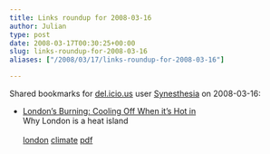 ```yaml
---
title: Links roundup for 2008-03-16
author: Julian
type: post
date: 2008-03-17T00:30:25+00:00
slug: links-roundup-for-2008-03-16 
aliases: ["/2008/03/17/links-roundup-for-2008-03-16"]

---
```

Shared bookmarks for [del.icio.us][1] user [Synesthesia][2] on 2008-03-16:

  * [London&#8217;s Burning: Cooling Off When it&#8217;s Hot in][3]  
    Why London is a heat island<br>   
    [london][4] [climate][5] [pdf][6]

 [1]: https://del.icio.us/
 [2]: https://del.icio.us/synesthesia
 [3]: https://epistolary.net/londonheatisland.pdf
 [4]: https://del.icio.us/synesthesia/london
 [5]: https://del.icio.us/synesthesia/climate
 [6]: https://del.icio.us/synesthesia/pdf